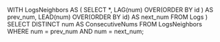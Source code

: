 WITH LogsNeighbors AS (
    SELECT *,
          LAG(num) OVER(ORDER BY id ) AS prev_num,
          LEAD(num) OVER(ORDER BY id) AS next_num
    FROM Logs
 )
 SELECT DISTINCT num AS ConsecutiveNums
 FROM LogsNeighbors
 WHERE num = prev_num AND num = next_num; 
